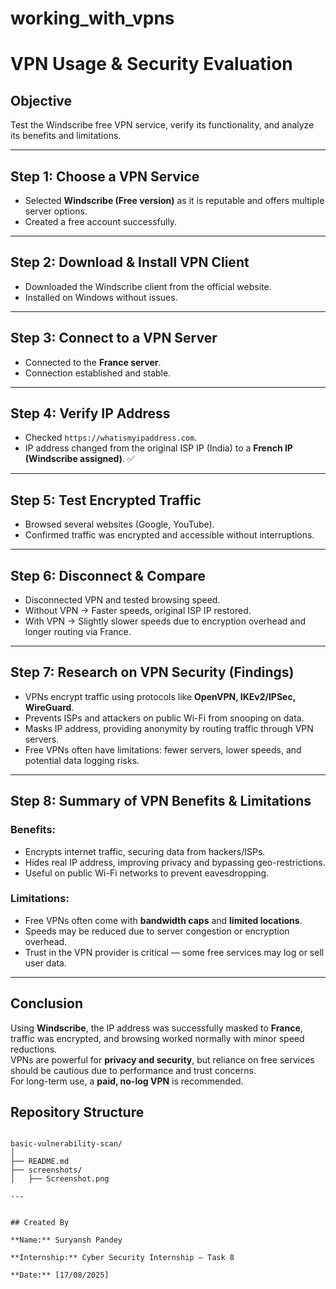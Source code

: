 # working_with_vpns

# VPN Usage & Security Evaluation

## Objective
Test the Windscribe free VPN service, verify its functionality, and analyze its benefits and limitations.

---

## Step 1: Choose a VPN Service
- Selected **Windscribe (Free version)** as it is reputable and offers multiple server options.  
- Created a free account successfully.  

---

## Step 2: Download & Install VPN Client
- Downloaded the Windscribe client from the official website.  
- Installed on Windows without issues.  

---

## Step 3: Connect to a VPN Server
- Connected to the **France server**.  
- Connection established and stable.  

---

## Step 4: Verify IP Address
- Checked `https://whatismyipaddress.com`.  
- IP address changed from the original ISP IP (India) to a **French IP (Windscribe assigned)**. ✅  

---

## Step 5: Test Encrypted Traffic
- Browsed several websites (Google, YouTube).  
- Confirmed traffic was encrypted and accessible without interruptions.  

---

## Step 6: Disconnect & Compare
- Disconnected VPN and tested browsing speed.  
- Without VPN → Faster speeds, original ISP IP restored.  
- With VPN → Slightly slower speeds due to encryption overhead and longer routing via France.  

---

## Step 7: Research on VPN Security (Findings)
- VPNs encrypt traffic using protocols like **OpenVPN, IKEv2/IPSec, WireGuard**.  
- Prevents ISPs and attackers on public Wi-Fi from snooping on data.  
- Masks IP address, providing anonymity by routing traffic through VPN servers.  
- Free VPNs often have limitations: fewer servers, lower speeds, and potential data logging risks.  

---

## Step 8: Summary of VPN Benefits & Limitations
### Benefits:
- Encrypts internet traffic, securing data from hackers/ISPs.  
- Hides real IP address, improving privacy and bypassing geo-restrictions.  
- Useful on public Wi-Fi networks to prevent eavesdropping.  

### Limitations:
- Free VPNs often come with **bandwidth caps** and **limited locations**.  
- Speeds may be reduced due to server congestion or encryption overhead.  
- Trust in the VPN provider is critical — some free services may log or sell user data.  

---

## Conclusion
Using **Windscribe**, the IP address was successfully masked to **France**, traffic was encrypted, and browsing worked normally with minor speed reductions.  
VPNs are powerful for **privacy and security**, but reliance on free services should be cautious due to performance and trust concerns.  
For long-term use, a **paid, no-log VPN** is recommended.

## Repository Structure
```

basic-vulnerability-scan/
│
├── README.md             
├── screenshots/                 
│   ├── Screenshot.png

---


## Created By

**Name:** Suryansh Pandey

**Internship:** Cyber Security Internship – Task 8 

**Date:** [17/08/2025]
